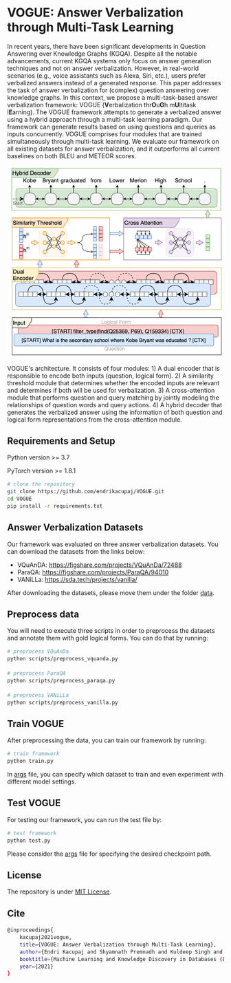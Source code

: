 # VOGUE: Answer Verbalization through Multi-Task Learning

In recent years, there have been significant developments in Question Answering over Knowledge Graphs (KGQA). Despite all the notable advancements, current KGQA systems only focus on answer generation techniques and not on answer verbalization. However, in real-world scenarios (e.g., voice assistants such as Alexa, Siri, etc.), users prefer verbalized answers instead of a generated response. This paper addresses the task of answer verbalization for (complex) question answering over knowledge graphs. In this context, we propose a multi-task-based answer verbalization framework: VOGUE (**V**erbalization thr**O**u**G**h m**U**ltitask l**E**arning). The VOGUE framework attempts to generate a verbalized answer using a hybrid approach through a multi-task learning paradigm. Our framework can generate results based on using questions and queries as inputs concurrently. VOGUE comprises four modules that are trained simultaneously through multi-task learning. We evaluate our framework on all existing datasets for answer verbalization, and it outperforms all current baselines on both BLEU and METEOR scores.

![VOGUE](image/architecture.png?raw=true "VOGUE architecture")

VOGUE's architecture. It consists of four modules: 1) A dual encoder that is responsible to encode both inputs (question, logical form). 2) A similarity threshold module that determines whether the encoded inputs are relevant and determines if both will be used for verbalization. 3) A cross-attention module that performs question and query matching by jointly modeling the relationships of question words and query actions. 4) A hybrid decoder that generates the verbalized answer using the information of both question and logical form representations from the cross-attention module.

## Requirements and Setup

Python version >= 3.7

PyTorch version >= 1.8.1

``` bash
# clone the repository
git clone https://github.com/endrikacupaj/VOGUE.git
cd VOGUE
pip install -r requirements.txt
```

## Answer Verbalization Datasets
Our framework was evaluated on three answer verbalization datasets. You can download the datasets from the links below:
* VQuAnDA: https://figshare.com/projects/VQuAnDa/72488
* ParaQA: https://figshare.com/projects/ParaQA/94010
* VANiLLa: https://sda.tech/projects/vanilla/

After downloading the datasets, please move them under the folder [data](data).

## Preprocess data
You will need to execute three scripts in order to preprocess the datasets and annotate them with gold logical forms. You can do that by running:

``` bash
# preprocess VQuAnDa
python scripts/preprocess_vquanda.py

# preprocess ParaQA
python scripts/preprocess_paraqa.py

# preprocess VANiLLa
python scripts/preprocess_vanilla.py
```

## Train VOGUE
After preprocessing the data, you can train our framework by running:
``` bash
# train framework
python train.py
```
In [args](args.py) file, you can specify which dataset to train and even experiment with different model settings.

## Test VOGUE
For testing our framework, you can run the test file by:
``` bash
# test framework
python test.py
```
Please consider the [args](args.py) file for specifying the desired checkpoint path.

## License
The repository is under [MIT License](LICENCE).

## Cite
```bash
@inproceedings{
    kacupaj2021vogue,
    title={VOGUE: Answer Verbalization through Multi-Task Learning},
    author={Endri Kacupaj and Shyamnath Premnadh and Kuldeep Singh and Jens Lehmann and Maria Maleshkova},
    booktitle={Machine Learning and Knowledge Discovery in Databases (ECML PDKK 2021)},
    year={2021}
}
```
